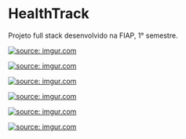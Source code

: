 # HealthTrack
Projeto full stack desenvolvido na FIAP, 1° semestre.

<a href="https://imgur.com/mzWm3nZ"><img src="https://i.imgur.com/mzWm3nZ.png" title="source: imgur.com" /></a>

<a href="https://imgur.com/adaSBk9"><img src="https://i.imgur.com/adaSBk9.png" title="source: imgur.com" /></a>

<a href="https://imgur.com/issOwlZ"><img src="https://i.imgur.com/issOwlZ.png" title="source: imgur.com" /></a>

<a href="https://imgur.com/UeZQabI"><img src="https://i.imgur.com/UeZQabI.png" title="source: imgur.com" /></a>

<a href="https://imgur.com/UwdqrHk"><img src="https://i.imgur.com/UwdqrHk.png" title="source: imgur.com" /></a>

<a href="https://imgur.com/2iJwWND"><img src="https://i.imgur.com/2iJwWND.png" title="source: imgur.com" /></a>


